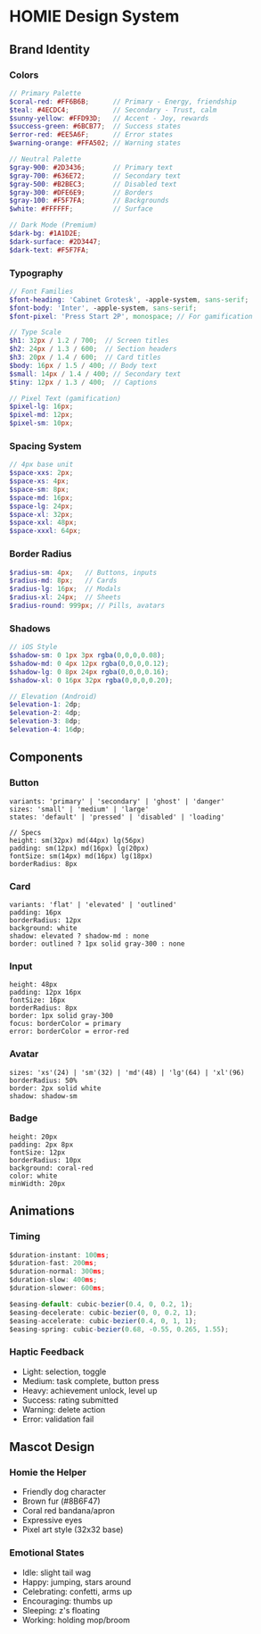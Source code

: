 # HOMIE Design System

## Brand Identity

### Colors
```scss
// Primary Palette
$coral-red: #FF6B6B;      // Primary - Energy, friendship
$teal: #4ECDC4;           // Secondary - Trust, calm
$sunny-yellow: #FFD93D;   // Accent - Joy, rewards
$success-green: #6BCB77;  // Success states
$error-red: #EE5A6F;      // Error states
$warning-orange: #FFA502; // Warning states

// Neutral Palette
$gray-900: #2D3436;       // Primary text
$gray-700: #636E72;       // Secondary text
$gray-500: #B2BEC3;       // Disabled text
$gray-300: #DFE6E9;       // Borders
$gray-100: #F5F7FA;       // Backgrounds
$white: #FFFFFF;          // Surface

// Dark Mode (Premium)
$dark-bg: #1A1D2E;
$dark-surface: #2D3447;
$dark-text: #F5F7FA;
```

### Typography
```scss
// Font Families
$font-heading: 'Cabinet Grotesk', -apple-system, sans-serif;
$font-body: 'Inter', -apple-system, sans-serif;
$font-pixel: 'Press Start 2P', monospace; // For gamification

// Type Scale
$h1: 32px / 1.2 / 700;  // Screen titles
$h2: 24px / 1.3 / 600;  // Section headers
$h3: 20px / 1.4 / 600;  // Card titles
$body: 16px / 1.5 / 400; // Body text
$small: 14px / 1.4 / 400; // Secondary text
$tiny: 12px / 1.3 / 400;  // Captions

// Pixel Text (gamification)
$pixel-lg: 16px;
$pixel-md: 12px;
$pixel-sm: 10px;
```

### Spacing System
```scss
// 4px base unit
$space-xxs: 2px;
$space-xs: 4px;
$space-sm: 8px;
$space-md: 16px;
$space-lg: 24px;
$space-xl: 32px;
$space-xxl: 48px;
$space-xxxl: 64px;
```

### Border Radius
```scss
$radius-sm: 4px;   // Buttons, inputs
$radius-md: 8px;   // Cards
$radius-lg: 16px;  // Modals
$radius-xl: 24px;  // Sheets
$radius-round: 999px; // Pills, avatars
```

### Shadows
```scss
// iOS Style
$shadow-sm: 0 1px 3px rgba(0,0,0,0.08);
$shadow-md: 0 4px 12px rgba(0,0,0,0.12);
$shadow-lg: 0 8px 24px rgba(0,0,0,0.16);
$shadow-xl: 0 16px 32px rgba(0,0,0,0.20);

// Elevation (Android)
$elevation-1: 2dp;
$elevation-2: 4dp;
$elevation-3: 8dp;
$elevation-4: 16dp;
```

## Components

### Button
```tsx
variants: 'primary' | 'secondary' | 'ghost' | 'danger'
sizes: 'small' | 'medium' | 'large'
states: 'default' | 'pressed' | 'disabled' | 'loading'

// Specs
height: sm(32px) md(44px) lg(56px)
padding: sm(12px) md(16px) lg(20px)
fontSize: sm(14px) md(16px) lg(18px)
borderRadius: 8px
```

### Card
```tsx
variants: 'flat' | 'elevated' | 'outlined'
padding: 16px
borderRadius: 12px
background: white
shadow: elevated ? shadow-md : none
border: outlined ? 1px solid gray-300 : none
```

### Input
```tsx
height: 48px
padding: 12px 16px
fontSize: 16px
borderRadius: 8px
border: 1px solid gray-300
focus: borderColor = primary
error: borderColor = error-red
```

### Avatar
```tsx
sizes: 'xs'(24) | 'sm'(32) | 'md'(48) | 'lg'(64) | 'xl'(96)
borderRadius: 50%
border: 2px solid white
shadow: shadow-sm
```

### Badge
```tsx
height: 20px
padding: 2px 8px
fontSize: 12px
borderRadius: 10px
background: coral-red
color: white
minWidth: 20px
```

## Animations

### Timing
```js
$duration-instant: 100ms;
$duration-fast: 200ms;
$duration-normal: 300ms;
$duration-slow: 400ms;
$duration-slower: 600ms;

$easing-default: cubic-bezier(0.4, 0, 0.2, 1);
$easing-decelerate: cubic-bezier(0, 0, 0.2, 1);
$easing-accelerate: cubic-bezier(0.4, 0, 1, 1);
$easing-spring: cubic-bezier(0.68, -0.55, 0.265, 1.55);
```

### Haptic Feedback
- Light: selection, toggle
- Medium: task complete, button press
- Heavy: achievement unlock, level up
- Success: rating submitted
- Warning: delete action
- Error: validation fail

## Mascot Design

### Homie the Helper
- Friendly dog character
- Brown fur (#8B6F47)
- Coral red bandana/apron
- Expressive eyes
- Pixel art style (32x32 base)

### Emotional States
- Idle: slight tail wag
- Happy: jumping, stars around
- Celebrating: confetti, arms up
- Encouraging: thumbs up
- Sleeping: z's floating
- Working: holding mop/broom